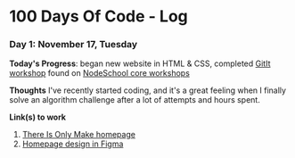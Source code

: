 # 100 Days Of Code - Log


### Day 1: November 17, Tuesday

**Today's Progress**: began new website in HTML & CSS, completed [GitIt workshop](https://github.com/jlord/git-it-electron) found on [NodeSchool core workshops](https://nodeschool.io/index.html#workshopper-list)

**Thoughts** I've recently started coding, and it's a great feeling when I finally solve an algorithm challenge after a lot of attempts and hours spent.

**Link(s) to work**
1. [There Is Only Make homepage](https://romantic-shirley-c6d53a.netlify.app/)
2. [Homepage design in Figma](https://www.figma.com/file/Rl5i34TDV38d1gdtHqjYMA/Only-Make?node-id=9%3A2)
